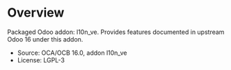 # Overview

Packaged Odoo addon: l10n_ve. Provides features documented in upstream Odoo 16 under this addon.

- Source: OCA/OCB 16.0, addon l10n_ve
- License: LGPL-3
